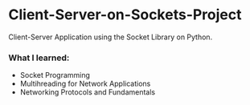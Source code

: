 # Client-Server-on-Sockets-Project
Client-Server Application using the Socket Library on Python.

### What I learned:

 - Socket Programming
 - Multihreading for Network Applications
 - Networking Protocols and Fundamentals
